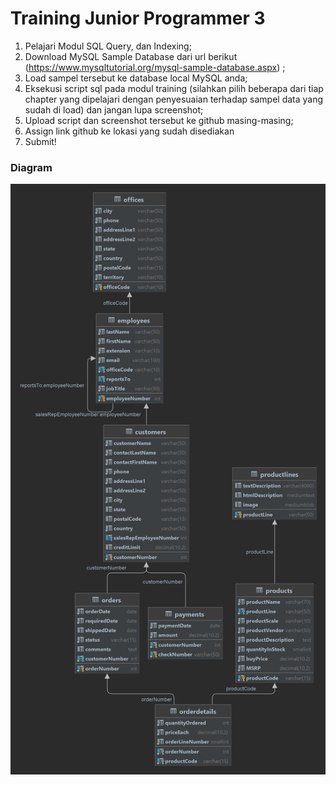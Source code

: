 # Training Junior Programmer 3

1. Pelajari Modul SQL Query, dan Indexing;
2. Download MySQL Sample Database dari url berikut (https://www.mysqltutorial.org/mysql-sample-database.aspx) ;
3. Load sampel tersebut  ke database local MySQL anda;
4. Eksekusi script sql pada modul training (silahkan pilih beberapa dari tiap chapter yang dipelajari dengan penyesuaian terhadap sampel data yang sudah di load) dan jangan lupa screenshot;
5. Upload script dan screenshot tersebut ke github masing-masing;
6. Assign link github ke lokasi yang sudah disediakan
7. Submit!


### Diagram
![Diagram Sample Database dari MySQL Tutorial](diagram.png)